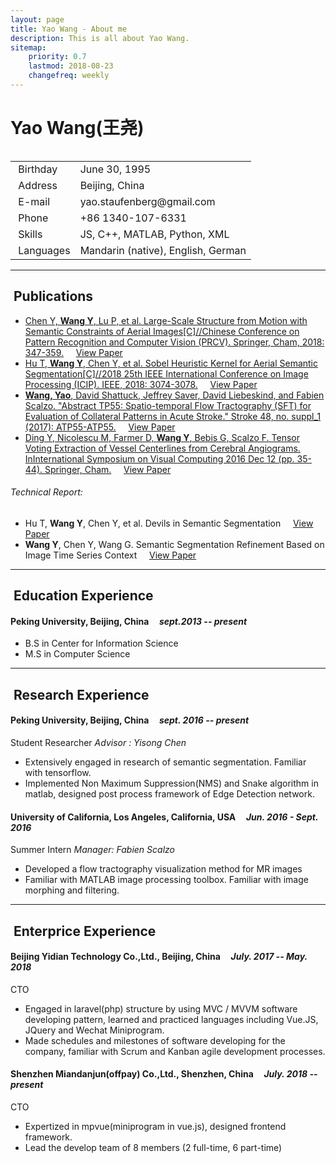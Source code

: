 ```yaml
---
layout: page
title: Yao Wang - About me
description: This is all about Yao Wang.
sitemap:
    priority: 0.7
    lastmod: 2018-08-23
    changefreq: weekly
---
```

# Yao Wang(王尧)

<div class="box">
  <span class="image left"><img src="{{ "/images/profile.jpg" | absolute_url }}" alt="" /></span>
  
  <div class="table-wrapper">
		<table class="alt">
			<tbody>
				<tr>
					<td class="icon fa-calendar">&nbsp;Birthday</td>
					<td>June 30, 1995</td>
				</tr>
				<tr>
					<td class="icon fa-map-marker">&nbsp;Address</td>
					<td>Beijing, China</td>
				</tr>
				<tr>
					<td class="icon fa-envelope">&nbsp;E-mail</td>
					<td>yao.staufenberg@gmail.com</td>
				</tr>
				<tr>
					<td class="icon fa-phone">&nbsp;Phone</td>
					<td>+86 1340-107-6331</td>
				</tr>
				<tr>
					<td class="icon fa-bullseye">&nbsp;Skills</td>
					<td>JS, C++, MATLAB, Python, XML</td>
				</tr>
        <tr>
					<td class="icon fa-globe">&nbsp;Languages</td>
					<td>Mandarin (native), English, German</td>
				</tr>
			</tbody>
		</table>
	</div>
</div>

<hr/>
<h2 style="clear:both" class="icon fa-bookmark">&nbsp;Publications</h2>

- <a href="https://link.springer.com/chapter/10.1007/978-3-030-03398-9_30">Chen Y, **Wang Y**, Lu P, et al. Large-Scale Structure from Motion with Semantic Constraints of Aerial Images[C]//Chinese Conference on Pattern Recognition and Computer Vision (PRCV). Springer, Cham, 2018: 347-359.</a> &nbsp;&nbsp;&nbsp; <a href="https://link.springer.com/content/pdf/10.1007%2F978-3-030-03398-9_30.pdf" class="button small">View Paper</a>
- <a href="https://ieeexplore.ieee.org/abstract/document/8451170/">Hu T, **Wang Y**, Chen Y, et al. Sobel Heuristic Kernel for Aerial Semantic Segmentation[C]//2018 25th IEEE International Conference on Image Processing (ICIP). IEEE, 2018: 3074-3078.</a> &nbsp;&nbsp;&nbsp; <a href="https://ieeexplore.ieee.org/stamp/stamp.jsp?tp=&arnumber=8451170" class="button small">View Paper</a>
- <a href="https://www.ahajournals.org/doi/abs/10.1161/str.48.suppl_1.tp55">**Wang, Yao**, David Shattuck, Jeffrey Saver, David Liebeskind, and Fabien Scalzo. "Abstract TP55: Spatio-temporal Flow Tractography (SFT) for Evaluation of Collateral Patterns in Acute Stroke." Stroke 48, no. suppl_1 (2017): ATP55-ATP55.</a> &nbsp;&nbsp;&nbsp; <a href="/pdfs/SFT-as17.pdf" class="button small">View Paper</a>
- <a href="https://link.springer.com/chapter/10.1007/978-3-319-50835-1_4">Ding Y, Nicolescu M, Farmer D, **Wang Y**, Bebis G, Scalzo F. Tensor Voting Extraction of Vessel Centerlines from Cerebral Angiograms. InInternational Symposium on Visual Computing 2016 Dec 12 (pp. 35-44). Springer, Cham.</a> &nbsp;&nbsp;&nbsp; <a href="https://link.springer.com/content/pdf/10.1007%2F978-3-319-50835-1_4.pdf" class="button small">View Paper</a>

###### Technical Report:

- Hu T, **Wang Y**, Chen Y, et al. Devils in Semantic Segmentation &nbsp;&nbsp;&nbsp; <a href="/pdfs/devil-18.pdf" class="button small">View Paper</a>
- **Wang Y**, Chen Y, Wang G. Semantic Segmentation Refinement Based on Image Time Series Context &nbsp;&nbsp;&nbsp; <a href="/pdfs/ssrboitsc-mpr17.pdf" class="button small">View Paper</a>

<hr/>
<h2 class="icon fa-graduation-cap">&nbsp;Education Experience</h2>

#### Peking University, Beijing, China &nbsp;&nbsp;&nbsp; *sept.2013 -- present*

- B.S in Center for Information Science
- M.S in Computer Science

<hr/>
<h2 class="icon fa-flask">&nbsp;Research Experience</h2>

#### Peking University, Beijing, China &nbsp;&nbsp;&nbsp; *sept. 2016 -- present*

Student Researcher *Advisor : Yisong Chen*

- Extensively engaged in research of semantic segmentation. Familiar with tensorflow.
- Implemented Non Maximum Suppression(NMS) and Snake algorithm in matlab, designed post process framework of Edge Detection network.

#### University of California, Los Angeles, California, USA &nbsp;&nbsp;&nbsp; *Jun. 2016 - Sept. 2016*

Summer Intern *Manager: Fabien Scalzo*

- Developed a flow tractography visualization method for MR images
- Familiar with MATLAB image processing toolbox. Familiar with image morphing and filtering.

<hr/>
<h2 class="icon fa-briefcase">&nbsp;Enterprice Experience</h2>

#### Beijing Yidian Technology Co.,Ltd., Beijing, China &nbsp;&nbsp;&nbsp; *July. 2017 -- May. 2018*

CTO

- Engaged in laravel(php) structure by using MVC / MVVM software developing pattern, learned and practiced languages including Vue.JS, JQuery and Wechat Miniprogram.
- Made schedules and milestones of software developing for the company, familiar with Scrum and Kanban agile development processes.

#### Shenzhen Miandanjun(offpay) Co.,Ltd., Shenzhen, China &nbsp;&nbsp;&nbsp; *July. 2018 -- present*

CTO

- Expertized in mpvue(miniprogram in vue.js), designed frontend framework.
- Lead the develop team of 8 members (2 full-time, 6 part-time)